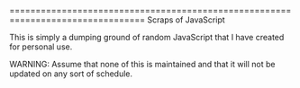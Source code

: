 ================================================================================
Scraps of JavaScript

This is simply a dumping ground of random JavaScript that I have created for
personal use.

WARNING: Assume that none of this is maintained and that it will not be updated
on any sort of schedule.
